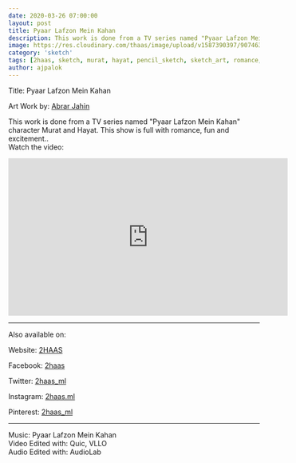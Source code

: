 ```yaml
---
date: 2020-03-26 07:00:00
layout: post
title: Pyaar Lafzon Mein Kahan
description: This work is done from a TV series named "Pyaar Lafzon Mein Kahan" character Murat and Hayat.
image: https://res.cloudinary.com/thaas/image/upload/v1587390397/90746306_869640146792292_4012353397041659904_o.jpg_lmlk1g.jpg
category: 'sketch'
tags: [2haas, sketch, murat, hayat, pencil_sketch, sketch_art, romance, romantic scene, pyaar lafzon mein kahan]
author: ajpalok
---
```


Title: Pyaar Lafzon Mein Kahan

  
Art Work by: [Abrar Jahin
](https://aj.palok.ga)  
  
This work is done from a TV series named "Pyaar Lafzon Mein Kahan" character Murat and Hayat. This show is full with romance, fun and excitement..  
Watch the video:
<iframe width="560" height="315" src="https://www.youtube-nocookie.com/embed/mJ2fY0mAk0Q" frameborder="0" allow="accelerometer; autoplay; encrypted-media; gyroscope; picture-in-picture" allowfullscreen></iframe>

- - -

Also available on:  

Website: [2HAAS](https://2haas.ml/)  

Facebook: [2haas](https://facebook.com/2haas)  

Twitter: [2haas_ml](https://twitter.com/2haas_ml)  

Instagram: [2haas.ml](https://instagram.com/2haas.ml)  

Pinterest: [2haas_ml](https://pinterest.com/2haas_ml)  

- - -

Music: Pyaar Lafzon Mein Kahan  
Video Edited with: Quic, VLLO  
Audio Edited with: AudioLab  
